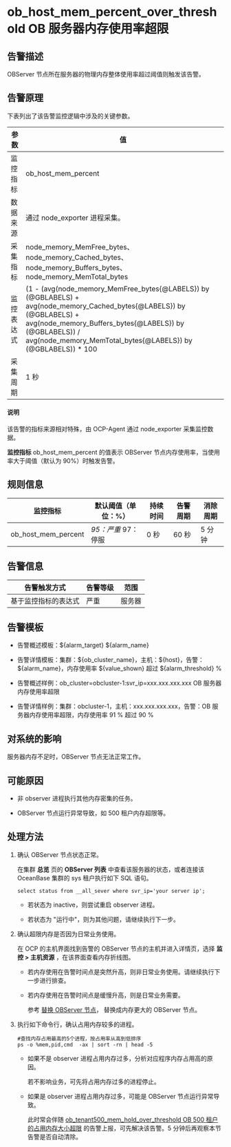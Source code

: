 ob_host_mem_percent_over_threshold OB 服务器内存使用率超限
======================================================================

**告警描述**
-----------------------------

OBServer 节点所在服务器的物理内存整体使用率超过阈值则触发该告警。

告警原理
-------------------------

下表列出了该告警监控逻辑中涉及的关键参数。

|  参数   |                                                                                                                        值                                                                                                                         |
|-------|--------------------------------------------------------------------------------------------------------------------------------------------------------------------------------------------------------------------------------------------------|
| 监控指标  | ob_host_mem_percent                                                                                                                                                                                                                              |
| 数据来源  | 通过 node_exporter 进程采集。                                                                                                                                                                                                                           |
| 采集指标  | node_memory_MemFree_bytes、node_memory_Cached_bytes、node_memory_Buffers_bytes、node_memory_MemTotal_bytes                                                                                                                                          |
| 监控表达式 | (1 - (avg(node_memory_MemFree_bytes{@LABELS}) by (@GBLABELS) + avg(node_memory_Cached_bytes{@LABELS}) by (@GBLABELS) + avg(node_memory_Buffers_bytes{@LABELS}) by (@GBLABELS)) / avg(node_memory_MemTotal_bytes{@LABELS}) by (@GBLABELS)) \* 100 |
| 采集周期  | 1 秒                                                                                                                                                                                                                                              |

  <main id="notice" type='explain'>
    <h4>说明</h4>
    <p>该告警的指标来源相对特殊，由 OCP-Agent 通过 node_exporter 采集监控数据。</p>
  </main>

**监控指标** ob_host_mem_percent 的值表示 OBServer 节点内存使用率，当使用率大于阈值（默认为 90%）时触发告警。

**规则信息**
-----------------------------

|        监控指标         |                                               默认阈值（单位：%）                                                | 持续时间 | 告警周期 | 消除周期 |
|---------------------|---------------------------------------------------------------------------------------------------------|------|------|------|
| ob_host_mem_percent | *95：严重* 97：停服    | 0 秒  | 60 秒 | 5 分钟 |

**告警信息**
-----------------------------

|   告警触发方式   | 告警等级 | 范围  |
|------------|------|-----|
| 基于监控指标的表达式 | 严重   | 服务器 |

**告警模板**
-----------------------------

* 告警概述模板：\${alarm_target} ${alarm_name}

* 告警详情模板：集群：\${ob_cluster_name}，主机：\${host}，告警：\${alarm_name}，内存使用率 \${value_shown} 超过 \${alarm_threshold} %  

* 告警概述样例：ob_cluster=obcluster-1:svr_ip=xxx.xxx.xxx.xxx OB 服务器内存使用率超限

* 告警详情样例：集群：obcluster-1，主机：xxx.xxx.xxx.xxx，告警：OB 服务器内存使用率超限，内存使用率 91 % 超过 90 %

**对系统的影响**
-------------------------------

服务器内存不足时，OBServer 节点无法正常工作。

**可能原因**
-----------------------------

* 非 observer 进程执行其他内存密集的任务。

* OBServer 节点运行异常导致，如 500 租户内存超限等。

**处理方法**
-----------------------------

1. 确认 OBServer 节点状态正常。

   在集群 **总览** 页的 **OBServer 列表** 中查看该服务器的状态，或者连接该 OceanBase 集群的 sys 租户执行如下 SQL 语句。

   ```unknow
   select status from __all_sever where svr_ip='your server ip';
   ```

   * 若状态为 inactive，则尝试重启 observer 进程。

   * 若状态为 "运行中"，则为其他问题，请继续执行下一步。

2. 确认超限内存是否因为日常业务使用。

   在 OCP 的主机界面找到告警的 OBServer 节点的主机并进入详情页，选择 **监控 \> 主机资源** ，在该界面查看内存折线图。
   * 若内存使用在告警时间点是突然升高，则非日常业务使用。请继续执行下一步进行排查。

   * 若内存使用在告警时间点是缓慢升高，则是日常业务需要。

     参考 [替换 OBServer 节点](../../400.user-guide-2/400.cluster-features/500.performance-monitoring-1.md)， 替换成内存更大的 OBServer 节点。

3. 执行如下命令行，确认占用内存较多的进程。

   ```unknow
   #查找内存占用最高的5个进程，按占用率从高到低排序
   ps -o %mem,pid,cmd  -ax | sort -rn | head -5
   ```

   * 如果不是 observer 进程占用内存过多，分析对应程序内存占用高的原因。

     若不影响业务，可先将占用内存过多的进程停止。

   * 如果是 observer 进程占用内存过多，可能是 OBServer 节点运行异常导致。

     此时常会伴随 [ob_tenant500_mem_hold_over_threshold OB 500 租户的占用内存大小超限](../200.ob-alert/2500.ob_tenant500_mem_hold_over_threshold.md) 的告警上报，可先解决该告警。5 分钟后再观察本节告警是否自动清除。
